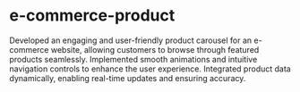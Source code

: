 # e-commerce-product
Developed an engaging and user-friendly product carousel for an e-commerce website, allowing customers to browse through featured products seamlessly. Implemented smooth animations and intuitive navigation controls to enhance the user experience. Integrated product data dynamically, enabling real-time updates and ensuring accuracy.
